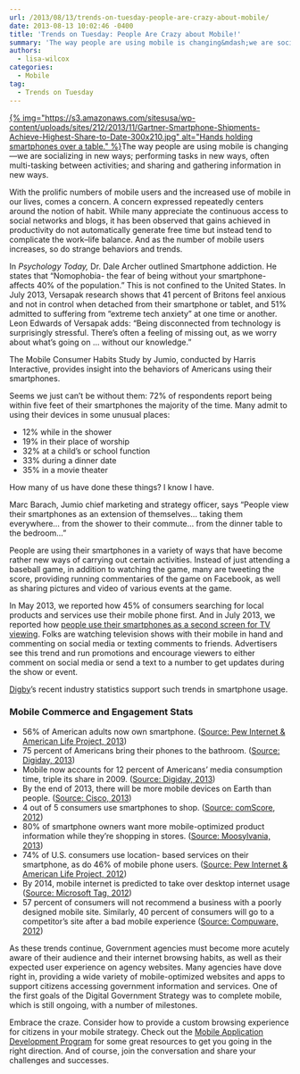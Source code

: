```yaml
---
url: /2013/08/13/trends-on-tuesday-people-are-crazy-about-mobile/
date: 2013-08-13 10:02:46 -0400
title: 'Trends on Tuesday: People Are Crazy about Mobile!'
summary: 'The way people are using mobile is changing&mdash;we are socializing in new ways; performing tasks in new ways, often multi-tasking between activities; and sharing and gathering information in new ways. With the prolific numbers of mobile users and the increased use of mobile in our lives, comes'
authors:
  - lisa-wilcox
categories:
  - Mobile
tag:
  - Trends on Tuesday
---
```


[{% img="https://s3.amazonaws.com/sitesusa/wp-content/uploads/sites/212/2013/11/Gartner-Smartphone-Shipments-Achieve-Highest-Share-to-Date-300x210.jpg" alt="Hands holding smartphones over a table." %}](https://s3.amazonaws.com/sitesusa/wp-content/uploads/sites/212/2013/11/Gartner-Smartphone-Shipments-Achieve-Highest-Share-to-Date-300x210.jpg)The way people are using mobile is changing—we are socializing in new ways; performing tasks in new ways, often multi-tasking between activities; and sharing and gathering information in new ways.

With the prolific numbers of mobile users and the increased use of mobile in our lives, comes a concern. A concern expressed repeatedly centers around the notion of habit. While many appreciate the continuous access to social networks and blogs, it has been observed that gains achieved in productivity do not automatically generate free time but instead tend to complicate the work–life balance.  And as the number of mobile users increases, so do strange behaviors and trends.

In _Psychology Today,_ Dr. Dale Archer outlined Smartphone addiction. He states that “Nomophobia- the fear of being without your smartphone- affects 40% of the population.”  This is not confined to the United States. In July 2013, Versapak research shows that 41 percent of Britons feel anxious and not in control when detached from their smartphone or tablet, and 51% admitted to suffering from &#8220;extreme tech anxiety&#8221; at one time or another. Leon Edwards of Versapak adds: &#8220;Being disconnected from technology is surprisingly stressful. There&#8217;s often a feeling of missing out, as we worry about what&#8217;s going on … without our knowledge.&#8221;

The Mobile Consumer Habits Study by Jumio, conducted by Harris Interactive, provides insight into the behaviors of Americans using their smartphones.

Seems we just can’t be without them: 72% of respondents report being within five feet of their smartphones the majority of the time. Many admit to using their devices in some unusual places:

  * 12% while in the shower
  * 19% in their place of worship
  * 32% at a child’s or school function
  * 33% during a dinner date
  * 35% in a movie theater

How many of us have done these things? I know I have.

Marc Barach, Jumio chief marketing and strategy officer, says “People view their smartphones as an extension of themselves… taking them everywhere… from the shower to their commute… from the dinner table to the bedroom…”

People are using their smartphones in a variety of ways that have become rather new ways of carrying out certain activities. Instead of just attending a baseball game, in addition to watching the game, many are tweeting the score, providing running commentaries of the game on Facebook, as well as sharing pictures and video of various events at the game.

In May 2013, we reported how 45% of consumers searching for local products and services use their mobile phone first. And in July 2013, we reported how [people use their smartphones as a second screen for TV viewing](https://digitalgov.sites.usa.gov/2013/07/16/trends-on-tuesday-mobile-a-second-screen-for-tv-viewing/ "Trends on Tuesday: Mobile a “Second Screen” for TV Viewing"). Folks are watching television shows with their mobile in hand and commenting on social media or texting comments to friends. Advertisers see this trend and run promotions and encourage viewers to either comment on social media or send a text to a number to get updates during the show or event.

[Digby](http://www.digby.com/mobile-statistics/)’s recent industry statistics support such trends in smartphone usage.

### Mobile Commerce and Engagement Stats

  * 56% of American adults now own smartphone. ([Source: Pew Internet & American Life Project, 2013](http://pewinternet.org/Reports/2013/Smartphone-Ownership-2013/Findings.aspx))
  * 75 percent of Americans bring their phones to the bathroom. ([Source: Digiday, 2013](http://www.digiday.com/brands/15-stats-brands-should-know-about-mobile/?utm_source=Sailthru&utm_medium=email&utm_term=Digiday%20Brands%20Newsletter&utm_campaign=DD%20Brands%202.0))
  * Mobile now accounts for 12 percent of Americans’ media consumption time, triple its share in 2009. ([Source: Digiday, 2013](http://www.digiday.com/brands/15-stats-brands-should-know-about-mobile/?utm_source=Sailthru&utm_medium=email&utm_term=Digiday%20Brands%20Newsletter&utm_campaign=DD%20Brands%202.0))
  * By the end of 2013, there will be more mobile devices on Earth than people. ([Source: Cisco, 2013](http://mashable.com/2013/02/06/mobile-growth/))
  * 4 out of 5 consumers use smartphones to shop. ([Source: comScore, 2012](http://techcrunch.com/2012/09/19/comscore-4-out-of-5-smartphone-owners-use-device-to-shop-amazon-most-popular-mobile-retailer/))
  * 80% of smartphone owners want more mobile-optimized product information while they’re shopping in stores. ([Source: Moosylvania, 2013](http://www.internetretailer.com/2012/12/31/smartphone-owners-want-more-mobile-information-stores))
  * 74% of U.S. consumers use location- based services on their smartphone, as do 46% of mobile phone users. ([Source: Pew Internet & American Life Project, 2012](http://www.emarketer.com/Article.aspx?R=1009235&ecid=a6506033675d47f881651943c21c5ed4))
  * By 2014, mobile internet is predicted to take over desktop internet usage ([Source: Microsoft Tag, 2012](http://tag.microsoft.com/community/blog/t/the_growth_of_mobile_marketing_and_tagging.aspx))
  * 57 percent of consumers will not recommend a business with a poorly designed mobile site. Similarly, 40 percent of consumers will go to a competitor’s site after a bad mobile experience ([Source: Compuware, 2012](http://www.mobilemarketer.com/cms/news/content/13063.html))

As these trends continue, Government agencies must become more acutely aware of their audience and their internet browsing habits, as well as their expected user experience on agency websites. Many agencies have dove right in, providing a wide variety of mobile-optimized websites and apps to support citizens accessing government information and services. One of the first goals of the Digital Government Strategy was to complete mobile, which is still ongoing, with a number of milestones.

Embrace the craze. Consider how to provide a custom browsing experience for citizens in your mobile strategy. Check out the [Mobile Application Development Program](https://www.WHATEVER/resources/mobile-application-development-program/ "Mobile Application Development Program") for some great resources to get you going in the right direction. And of course, join the conversation and share your challenges and successes.